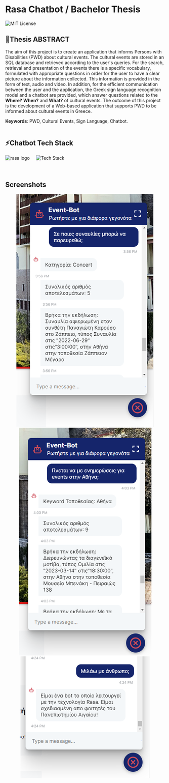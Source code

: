
# Rasa Chatbot / Bachelor Thesis
![MIT License](https://img.shields.io/badge/License-MIT-yellow.svg)

## 📜Thesis ABSTRACT

The aim of this project is to create an application that informs Persons with Disabilities (PWD) about cultural events. The cultural events are stored in an SQL database and retrieved according to the user's queries. For the search, retrieval and presentation of the events there is a specific vocabulary, formulated with appropriate questions in order for the user to have a clear picture about the information collected. This information is provided in the form of text, audio and video. In addition, for the efficient communication between the user and the application, the Greek sign language recognition model and a chatbot are provided, which answer questions related to the **Where?** **When?** and **What?** of cultural events. The outcome of this project is the development of a Web-based application that supports PWD to be informed about cultural events in Greece.

**Keywords**: PWD, Cultural Events, Sign Language, Chatbot.
<br><br>

## ⚡Chatbot Tech Stack

<div align="left">
  <img src="https://cdn.brandfetch.io/idsnVw1SoN/theme/dark/logo.svg?c=1bfwsmEH20zzEfSNTed" height="40" alt="rasa logo" />
  <img width="12" />
  <img src="https://skillicons.dev/icons?i=python,html" alt="Tech Stack" />
</div>
<br><br>

## Screenshots

<div align="center">
  <img src="https://github.com/dimitrisAvgoustopoulos/RasaChatbot_MySQL_db/blob/main/images/chatbot-concert.png" alt="Bot Screenshot" />
  <img src="https://github.com/dimitrisAvgoustopoulos/RasaChatbot_MySQL_db/blob/main/images/chatbot-Athens.png" alt="Bot Screenshot" />
  <img src="https://github.com/dimitrisAvgoustopoulos/RasaChatbot_MySQL_db/blob/main/images/chatbot-human.png" alt="Bot Screenshot" />
</div>
